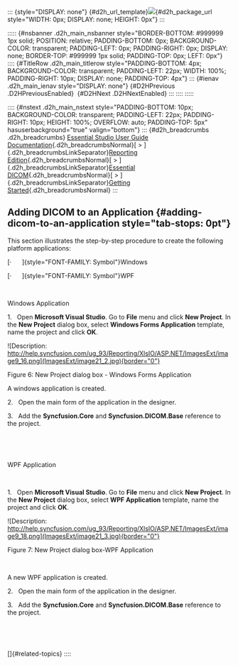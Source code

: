 ::: {style="DISPLAY: none"}
[](ms-xhelp:///?Id=d2h_url_template){#d2h_url_template}![](!package_url!){#d2h_package_url style="WIDTH: 0px; DISPLAY: none; HEIGHT: 0px"}
:::

::::: {#nsbanner .d2h_main_nsbanner style="BORDER-BOTTOM: #999999 1px solid; POSITION: relative; PADDING-BOTTOM: 0px; BACKGROUND-COLOR: transparent; PADDING-LEFT: 0px; PADDING-RIGHT: 0px; DISPLAY: none; BORDER-TOP: #999999 1px solid; PADDING-TOP: 0px; LEFT: 0px"}
:::: {#TitleRow .d2h_main_titlerow style="PADDING-BOTTOM: 4px; BACKGROUND-COLOR: transparent; PADDING-LEFT: 22px; WIDTH: 100%; PADDING-RIGHT: 10px; DISPLAY: none; PADDING-TOP: 4px"}
::: {#ienav .d2h_main_ienav style="DISPLAY: none"}
[](ms-xhelp:///?Id=acf01155-c915-41fc-940d-b5e27c8b3f59){#D2HPrevious .D2HPreviousEnabled}  [](ms-xhelp:///?Id=b063c3e5-254d-4dce-b269-cab0756b5a10){#D2HNext .D2HNextEnabled}
:::
::::
:::::

:::: {#nstext .d2h_main_nstext style="PADDING-BOTTOM: 10px; BACKGROUND-COLOR: transparent; PADDING-LEFT: 22px; PADDING-RIGHT: 10px; HEIGHT: 100%; OVERFLOW: auto; PADDING-TOP: 5px" hasuserbackground="true" valign="bottom"}
::: {#d2h_breadcrumbs .d2h_breadcrumbs}
[Essential Studio User Guide Documentation](ms-xhelp:///?Id=12457748-09e3-4d74-a240-8e049cedf030){.d2h_breadcrumbsNormal}[ \> ]{.d2h_breadcrumbsLinkSeparator}[Reporting Edition](ms-xhelp:///?Id=027aa5b6-6676-4f93-ad23-c20e8c45792e){.d2h_breadcrumbsNormal}[ \> ]{.d2h_breadcrumbsLinkSeparator}[Essential DICOM](ms-xhelp:///?Id=e502a5fa-0df5-447e-9500-b10ae5f53ee5){.d2h_breadcrumbsNormal}[ \> ]{.d2h_breadcrumbsLinkSeparator}[Getting Started](ms-xhelp:///?Id=13d24a74-ef18-480a-ae42-1dc4ed5eec3c){.d2h_breadcrumbsNormal}
:::

## Adding DICOM to an Application {#adding-dicom-to-an-application style="tab-stops: 0pt"}

This section illustrates the step-by-step procedure to create the following platform applications:

[·      ]{style="FONT-FAMILY: Symbol"}Windows

[·      ]{style="FONT-FAMILY: Symbol"}WPF

 

Windows Application

1.   Open **Microsoft Visual Studio**. Go to **File** menu and click **New Project**. In the **New Project** dialog box, select **Windows Forms Application** template, name the project and click **OK**.

![Description: http://help.syncfusion.com/ug_93/Reporting/XlsIO/ASP.NET/ImagesExt/image9_16.png](ImagesExt/image21_2.jpg){border="0"}

Figure 6: New Project dialog box - Windows Forms Application

A windows application is created.

2.   Open the main form of the application in the designer.

3.   Add the **Syncfusion.Core** and **Syncfusion.DICOM.Base** reference to the project.

 

 

WPF Application

 

1.   Open **Microsoft Visual Studio**. Go to **File** menu and click **New Project**. In the **New Project** dialog box, select **WPF Application** template, name the project and click **OK**.

![Description: http://help.syncfusion.com/ug_93/Reporting/XlsIO/ASP.NET/ImagesExt/image9_18.png](ImagesExt/image21_3.jpg){border="0"}

Figure 7: New Project dialog box-WPF Application

 

A new WPF application is created.

2.   Open the main form of the application in the designer.

3.   Add the **Syncfusion.Core** and **Syncfusion.DICOM.Base** reference to the project.

 

 

[]{#related-topics}
::::
